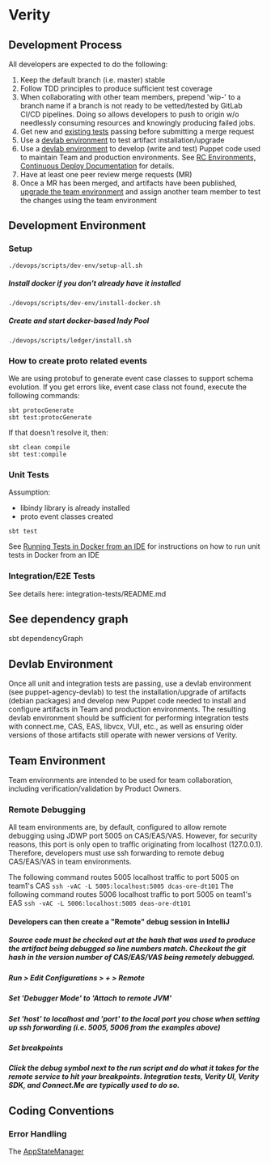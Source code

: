 # Verity

## Development Process
All developers are expected to do the following:

1. Keep the default branch (i.e. master) stable
2. Follow TDD principles to produce sufficient test coverage
3. When collaborating with other team members, prepend 'wip-' to a branch name if
   a branch is not ready to be vetted/tested by GitLab CI/CD pipelines. Doing so
   allows developers to push to origin w/o needlessly consuming resources and
   knowingly producing failed jobs.
4. Get new and [existing tests](#running-tests) passing before submitting a merge request
5. Use a [devlab environment](#devlab-environment) to test artifact
   installation/upgrade
6. Use a [devlab environment](#devlab-environment) to develop (write and test)
   Puppet code used to maintain Team and production environments. See
   [RC Environments, Continuous Deploy Documentation](https://docs.google.com/document/d/1guYpEbn4sQ5gpzrs-hUfAjNoIWx7fNBRU2hxWA6tmpE/edit?usp=sharing)
   for details.
7. Have at least one peer review merge requests (MR)
8. Once a MR has been merged, and artifacts have been published, [upgrade the
   team environment](https://docs.google.com/document/d/1guYpEbn4sQ5gpzrs-hUfAjNoIWx7fNBRU2hxWA6tmpE/edit#heading=h.6wk6io6m471b) and assign another team member to test the changes using the
   team environment

## Development Environment

### Setup
```
./devops/scripts/dev-env/setup-all.sh
```

##### Install docker if you don't already have it installed
```
./devops/scripts/dev-env/install-docker.sh
```

##### Create and start docker-based Indy Pool
```
./devops/scripts/ledger/install.sh
```

### How to create proto related events
We are using protobuf to generate event case classes to support schema evolution.
If you get errors like, event case class not found, execute the following commands:

```
sbt protocGenerate
sbt test:protocGenerate
```

If that doesn't resolve it, then:

```
sbt clean compile
sbt test:compile
```

### Unit Tests
Assumption: 

* libindy library is already installed
* proto event classes created

```sbt test```

See [Running Tests in Docker from an IDE](https://docs.google.com/document/d/1TsL-vIzMXHtbQQcjXypSjFIQcGIqp7N4ahmkMZESvRY)
for instructions on how to run unit tests in Docker from an IDE

### Integration/E2E Tests
See details here: integration-tests/README.md

## See dependency graph
sbt dependencyGraph

## Devlab Environment
Once all unit and integration tests are passing, use a devlab environment (see puppet-agency-devlab)
to test the installation/upgrade of artifacts (debian packages) and develop new
Puppet code needed to install and configure artifacts in Team and production
environments. The resulting devlab environment should be sufficient for
performing integration tests with connect.me, CAS, EAS, libvcx, VUI, etc., as
well as ensuring older versions of those artifacts still operate with newer
versions of Verity.

## Team Environment
Team environments are intended to be used for team collaboration, including 
verification/validation by Product Owners.

### Remote Debugging
All team environments are, by default, configured to allow remote debugging
using JDWP port 5005 on CAS/EAS/VAS. However, for security reasons, this port is
only open to traffic originating from localhost (127.0.0.1). Therefore,
developers must use ssh forwarding to remote debug CAS/EAS/VAS in team
environments.

The following command routes 5005 localhost traffic to port 5005 on team1's CAS
```ssh -vAC -L 5005:localhost:5005 dcas-ore-dt101```
The following command routes 5006 localhost traffic to port 5005 on team1's EAS
```ssh -vAC -L 5006:localhost:5005 deas-ore-dt101```

#### Developers can then create a "Remote" debug session in IntelliJ
##### Source code must be checked out at the hash that was used to produce the artifact being debugged so line numbers match. Checkout the git hash in the version number of CAS/EAS/VAS being remotely debugged.
##### Run > Edit Configurations > + > Remote
##### Set 'Debugger Mode' to 'Attach to remote JVM'
##### Set 'host' to localhost and 'port' to the local port you chose when setting up ssh forwarding (i.e. 5005, 5006 from the examples above)
##### Set breakpoints
##### Click the debug symbol next to the run script and do what it takes for the remote service to hit your breakpoints. Integration tests, Verity UI, Verity SDK, and Connect.Me are typically used to do so.

## Coding Conventions
### Error Handling
The [AppStateManager](verity/src/main/scala/com/evernym/verity/apphealth/README.md)